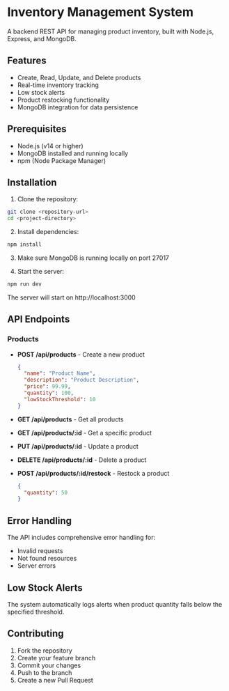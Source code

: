 # Inventory Management System

A backend REST API for managing product inventory, built with Node.js, Express, and MongoDB.

## Features

- Create, Read, Update, and Delete products
- Real-time inventory tracking
- Low stock alerts
- Product restocking functionality
- MongoDB integration for data persistence

## Prerequisites

- Node.js (v14 or higher)
- MongoDB installed and running locally
- npm (Node Package Manager)

## Installation

1. Clone the repository:
```bash
git clone <repository-url>
cd <project-directory>
```

2. Install dependencies:
```bash
npm install
```

3. Make sure MongoDB is running locally on port 27017

4. Start the server:
```bash
npm run dev
```

The server will start on http://localhost:3000

## API Endpoints

### Products

- **POST /api/products** - Create a new product
  ```json
  {
    "name": "Product Name",
    "description": "Product Description",
    "price": 99.99,
    "quantity": 100,
    "lowStockThreshold": 10
  }
  ```

- **GET /api/products** - Get all products
- **GET /api/products/:id** - Get a specific product
- **PUT /api/products/:id** - Update a product
- **DELETE /api/products/:id** - Delete a product
- **POST /api/products/:id/restock** - Restock a product
  ```json
  {
    "quantity": 50
  }
  ```

## Error Handling

The API includes comprehensive error handling for:
- Invalid requests
- Not found resources
- Server errors

## Low Stock Alerts

The system automatically logs alerts when product quantity falls below the specified threshold.

## Contributing

1. Fork the repository
2. Create your feature branch
3. Commit your changes
4. Push to the branch
5. Create a new Pull Request
